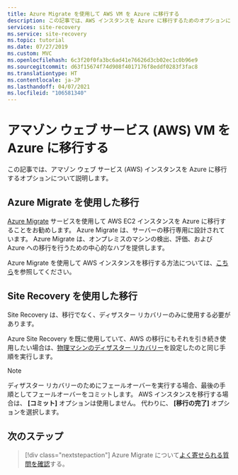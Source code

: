 ```yaml
---
title: Azure Migrate を使用して AWS VM を Azure に移行する
description: この記事では、AWS インスタンスを Azure に移行するためのオプションについて説明したうえで、Azure Migrate をお勧めします。
services: site-recovery
ms.service: site-recovery
ms.topic: tutorial
ms.date: 07/27/2019
ms.custom: MVC
ms.openlocfilehash: 6c3f20f0fa3bc6ad41e76626d3cb02ec1c0b96e9
ms.sourcegitcommit: d63f15674f74d908f4017176f8eddf0283f3fac8
ms.translationtype: HT
ms.contentlocale: ja-JP
ms.lasthandoff: 04/07/2021
ms.locfileid: "106581340"
---
```

# <a name="migrate-amazon-web-services-aws-vms-to-azure"></a>アマゾン ウェブ サービス (AWS) VM を Azure に移行する

この記事では、アマゾン ウェブ サービス (AWS) インスタンスを Azure に移行するオプションについて説明します。

## <a name="migrate-with-azure-migrate"></a>Azure Migrate を使用した移行

[Azure Migrate](../migrate/migrate-services-overview.md) サービスを使用して AWS EC2 インスタンスを Azure に移行することをお勧めします。 Azure Migrate は、サーバーの移行専用に設計されています。 Azure Migrate は、オンプレミスのマシンの検出、評価、および Azure への移行を行うための中心的なハブを提供します。

Azure Migrate を使用して AWS インスタンスを移行する方法については、[こちら](../migrate/tutorial-migrate-aws-virtual-machines.md)を参照してください。 


## <a name="migrate-with-site-recovery"></a>Site Recovery を使用した移行

Site Recovery は、移行でなく、ディザスター リカバリーのみに使用する必要があります。

Azure Site Recovery を既に使用していて、AWS の移行にもそれを引き続き使用したい場合は、[物理マシンのディザスター リカバリー](physical-azure-disaster-recovery.md)を設定したのと同じ手順を実行します。


> [!NOTE]
> ディザスター リカバリーのためにフェールオーバーを実行する場合、最後の手順としてフェールオーバーをコミットします。 AWS インスタンスを移行する場合は、 **[コミット]** オプションは使用しません。 代わりに、 **[移行の完了]** オプションを選択します。 

## <a name="next-steps"></a>次のステップ

> [!div class="nextstepaction"]
> Azure Migrate について[よく寄せられる質問を確認](../migrate/resources-faq.md)する。
